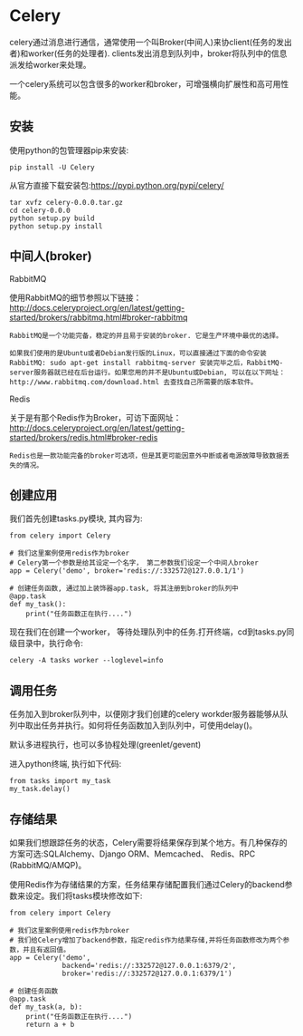 # Celery

celery通过消息进行通信，通常使用一个叫Broker(中间人)来协client(任务的发出者)和worker(任务的处理者). clients发出消息到队列中，broker将队列中的信息派发给worker来处理。

一个celery系统可以包含很多的worker和broker，可增强横向扩展性和高可用性能。

## 安装

使用python的包管理器pip来安装:

```
pip install -U Celery
```

从官方直接下载安装包:<https://pypi.python.org/pypi/celery/>

```
tar xvfz celery-0.0.0.tar.gz
cd celery-0.0.0
python setup.py build
python setup.py install
```

## 中间人(broker)

RabbitMQ

使用RabbitMQ的细节参照以下链接：<http://docs.celeryproject.org/en/latest/getting-started/brokers/rabbitmq.html#broker-rabbitmq>

```
RabbitMQ是一个功能完备，稳定的并且易于安装的broker. 它是生产环境中最优的选择。

如果我们使用的是Ubuntu或者Debian发行版的Linux，可以直接通过下面的命令安装RabbitMQ: sudo apt-get install rabbitmq-server 安装完毕之后，RabbitMQ-server服务器就已经在后台运行。如果您用的并不是Ubuntu或Debian, 可以在以下网址： http://www.rabbitmq.com/download.html 去查找自己所需要的版本软件。
```

Redis

关于是有那个Redis作为Broker，可访下面网址：<http://docs.celeryproject.org/en/latest/getting-started/brokers/redis.html#broker-redis>

```
Redis也是一款功能完备的broker可选项，但是其更可能因意外中断或者电源故障导致数据丢失的情况。
```

## 创建应用

我们首先创建tasks.py模块, 其内容为:

```
from celery import Celery

# 我们这里案例使用redis作为broker
# Celery第一个参数是给其设定一个名字， 第二参数我们设定一个中间人broker
app = Celery('demo', broker='redis://:332572@127.0.0.1/1')

# 创建任务函数, 通过加上装饰器app.task, 将其注册到broker的队列中
@app.task
def my_task():
    print("任务函数正在执行....")
```

现在我们在创建一个worker， 等待处理队列中的任务.打开终端，cd到tasks.py同级目录中，执行命令:

```
celery -A tasks worker --loglevel=info
```

## 调用任务

任务加入到broker队列中，以便刚才我们创建的celery workder服务器能够从队列中取出任务并执行。如何将任务函数加入到队列中，可使用delay()。

默认多进程执行，也可以多协程处理(greenlet/gevent)

进入python终端, 执行如下代码:

```
from tasks import my_task
my_task.delay()
```

## 存储结果

如果我们想跟踪任务的状态，Celery需要将结果保存到某个地方。有几种保存的方案可选:SQLAlchemy、Django ORM、Memcached、 Redis、RPC (RabbitMQ/AMQP)。

使用Redis作为存储结果的方案，任务结果存储配置我们通过Celery的backend参数来设定。我们将tasks模块修改如下:

```
from celery import Celery

# 我们这里案例使用redis作为broker
# 我们给Celery增加了backend参数，指定redis作为结果存储,并将任务函数修改为两个参数，并且有返回值。
app = Celery('demo',
             backend='redis://:332572@127.0.0.1:6379/2',
             broker='redis://:332572@127.0.0.1:6379/1')

# 创建任务函数
@app.task
def my_task(a, b):
    print("任务函数正在执行....")
    return a + b
```


